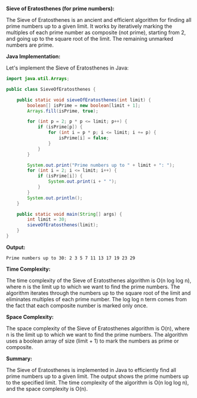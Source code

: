 **Sieve of Eratosthenes (for prime numbers):**

The Sieve of Eratosthenes is an ancient and efficient algorithm for finding all prime numbers up to a given limit. It works by iteratively marking the multiples of each prime number as composite (not prime), starting from 2, and going up to the square root of the limit. The remaining unmarked numbers are prime.

**Java Implementation:**

Let's implement the Sieve of Eratosthenes in Java:

```java
import java.util.Arrays;

public class SieveOfEratosthenes {

    public static void sieveOfEratosthenes(int limit) {
        boolean[] isPrime = new boolean[limit + 1];
        Arrays.fill(isPrime, true);

        for (int p = 2; p * p <= limit; p++) {
            if (isPrime[p]) {
                for (int i = p * p; i <= limit; i += p) {
                    isPrime[i] = false;
                }
            }
        }

        System.out.print("Prime numbers up to " + limit + ": ");
        for (int i = 2; i <= limit; i++) {
            if (isPrime[i]) {
                System.out.print(i + " ");
            }
        }
        System.out.println();
    }

    public static void main(String[] args) {
        int limit = 30;
        sieveOfEratosthenes(limit);
    }
}
```

**Output:**

```
Prime numbers up to 30: 2 3 5 7 11 13 17 19 23 29
```

**Time Complexity:**

The time complexity of the Sieve of Eratosthenes algorithm is O(n log log n), where n is the limit up to which we want to find the prime numbers. The algorithm iterates through the numbers up to the square root of the limit and eliminates multiples of each prime number. The log log n term comes from the fact that each composite number is marked only once.

**Space Complexity:**

The space complexity of the Sieve of Eratosthenes algorithm is O(n), where n is the limit up to which we want to find the prime numbers. The algorithm uses a boolean array of size (limit + 1) to mark the numbers as prime or composite.

**Summary:**

The Sieve of Eratosthenes is implemented in Java to efficiently find all prime numbers up to a given limit. The output shows the prime numbers up to the specified limit. The time complexity of the algorithm is O(n log log n), and the space complexity is O(n).